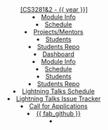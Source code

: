 <header fixed>
  <navbar type="{{ nav_type }}">
  <a slot="brand" href="{{baseUrl}}/index.html" title="Home" class="navbar-brand">[CS3281&2 - {{ year }}]</a>
  <dropdown header="CS3281" class="nav-link">
    <li><a href="{{baseUrl}}/admin/cs3281.html" class="dropdown-item">Module Info</a></li>
    <li><a href="{{baseUrl}}/schedule/index-cs3281.html" class="dropdown-item">Schedule</a></li>
    <li><a href="{{baseUrl}}/admin/mentors.html"class="dropdown-item">Projects/Mentors</a></li>
    <li><a href="{{ students_site }}/index.html" target="_blank"class="dropdown-item">Students</a></li>
    <li><a href="https://github.com/nus-cs3281/{{ year }}" target="_blank"class="dropdown-item">Students Repo</a></li>
    <li><a href="{{ dashboard_site }}/" target="_blank"class="dropdown-item">Dashboard</a></li>
  </dropdown>
  <dropdown header="CS3282" class="nav-link">
    <li><a href="{{baseUrl}}/admin/cs3282.html" class="dropdown-item">Module Info</a></li>
    <li><a href="{{baseUrl}}/schedule/index-cs3282.html" class="dropdown-item">Schedule</a></li>
    <li><a href="{{ students_site }}/cs3282-index.html" target="_blank"class="dropdown-item">Students</a></li>
    <li><a href="https://github.com/nus-cs3281/{{ year }}" target="_blank"class="dropdown-item">Students Repo</a></li>
    <li><a href="{{ students_site }}/students/talksSchedule.html" target="_blank"class="dropdown-item">Lightning Talks Schedule</a></li>
    <li><a href="https://github.com/nus-cs3281/{{ year }}/issues" target="_blank"class="dropdown-item">Lightning Talks Issue Tracker</a></li>
  </dropdown>
  <li><a href="{{baseUrl}}/admin/callForApplications.html"class="nav-link">Call for Applications</a></li>
  <li><a href="https://github.com/nus-cs3281/website" class="nav-link">{{ fab_github }}</a></li>
  <li slot="right" class="nav-link">
    <form class="navbar-form">
      <searchbar :data="searchData" placeholder="Search" :on-hit="searchCallback" menu-align-right ></searchbar>
    </form>
  </li>
  </navbar>
</header>